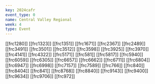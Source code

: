 ```yaml
---
key: 2024cafr
event_type: 0
name: Central Valley Regional
week: 4
type: Event
---
```

[[frc1280]]
[[frc1323]]
[[frc1351]]
[[frc1671]]
[[frc2367]]
[[frc2489]]
[[frc3491]]
[[frc3501]]
[[frc3512]]
[[frc3598]]
[[frc3925]]
[[frc3970]]
[[frc4141]]
[[frc4322]]
[[frc5171]]
[[frc581]]
[[frc5817]]
[[frc5940]]
[[frc6059]]
[[frc6305]]
[[frc6657]]
[[frc6662]]
[[frc6711]]
[[frc6804]]
[[frc6947]]
[[frc6998]]
[[frc7157]]
[[frc7589]]
[[frc766]]
[[frc840]]
[[frc8404]]
[[frc841]]
[[frc8768]]
[[frc8840]]
[[frc9143]]
[[frc9400]]
[[frc9634]]
[[frc9706]]
[[frc972]]
